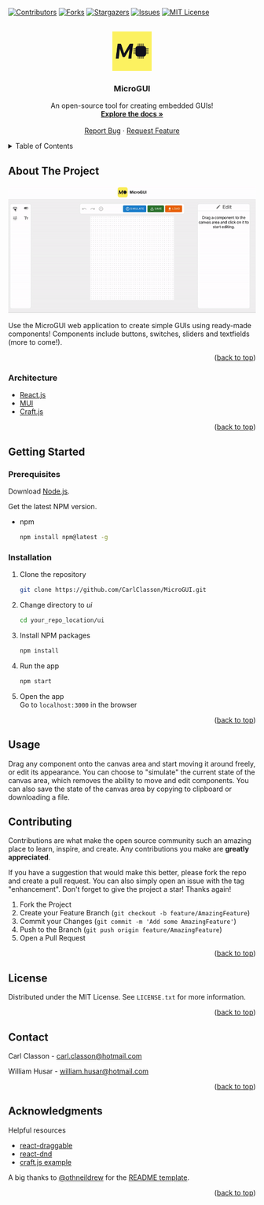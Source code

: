 <div id="top"></div>

[![Contributors][contributors-shield]][contributors-url]
[![Forks][forks-shield]][forks-url]
[![Stargazers][stars-shield]][stars-url]
[![Issues][issues-shield]][issues-url]
[![MIT License][license-shield]][license-url]

<!-- PROJECT LOGO -->
<br />
<div align="center">
  <a href="https://github.com/CarlClasson/MicroGUI">
    <img src="images/MicroGUI-1.png" alt="Logo" width="80" height="80">
  </a>

  <h3 align="center">MicroGUI</h3>

  <p align="center">
    An open-source tool for creating embedded GUIs!
    <br />
    <a href="https://github.com/CarlClasson/MicroGUI/wiki"><strong>Explore the docs »</strong></a>
    <br />
    <br />
    <a href="https://github.com/CarlClasson/MicroGUI/issues/new?labels=bug">Report Bug</a>
    ·
    <a href="https://github.com/CarlClasson/MicroGUI/issues/new?labels=enhancement">Request Feature</a>
  </p>
</div>

<!-- TABLE OF CONTENTS -->
<details>
  <summary>Table of Contents</summary>
  <ol>
    <li>
      <a href="#about-the-project">About The Project</a>
      <ul>
        <li><a href="#architecture">Built With</a></li>
      </ul>
    </li>
    <li>
      <a href="#getting-started">Getting Started</a>
      <ul>
        <li><a href="#prerequisites">Prerequisites</a></li>
        <li><a href="#installation">Installation</a></li>
      </ul>
    </li>
    <li><a href="#usage">Usage</a></li>
    <li><a href="#contributing">Contributing</a></li>
    <li><a href="#license">License</a></li>
    <li><a href="#contact">Contact</a></li>
    <li><a href="#acknowledgments">Acknowledgments</a></li>
  </ol>
</details>

<!-- ABOUT THE PROJECT -->
## About The Project
<div align='center'>
<a href="https://github.com/CarlClasson/MicroGUI">
  <img src="images/demo.gif" width="600">
</a>
</div>

Use the MicroGUI web application to create simple GUIs using ready-made components! Components include buttons, switches, sliders and textfields (more to come!).

<p align="right">(<a href="#top">back to top</a>)</p>

### Architecture

* [React.js](https://reactjs.org/)
* [MUI](https://mui.com)
* [Craft.js](https://github.com/prevwong/craft.js)

<p align="right">(<a href="#top">back to top</a>)</p>

<!-- GETTING STARTED -->
## Getting Started

### Prerequisites

Download [Node.js](https://nodejs.org/en/download/).

Get the latest NPM version.
* npm
  ```sh
  npm install npm@latest -g
  ```

### Installation

1. Clone the repository
   ```sh
   git clone https://github.com/CarlClasson/MicroGUI.git
   ```
2. Change directory to _ui_
   ```sh
   cd your_repo_location/ui
   ```
3. Install NPM packages
   ```sh
   npm install
   ```
4. Run the app
   ```sh
   npm start
   ```
5. Open the app\
   Go to ```localhost:3000``` in the browser

<p align="right">(<a href="#top">back to top</a>)</p>

<!-- USAGE -->
## Usage

Drag any component onto the canvas area and start moving it around freely, or edit its appearance. You can choose to "simulate" the current state of the canvas area, which removes the ability to move and edit components. You can also save the state of the canvas area by copying to clipboard or downloading a file.

<!-- CONTRIBUTING -->
## Contributing

Contributions are what make the open source community such an amazing place to learn, inspire, and create. Any contributions you make are **greatly appreciated**.

If you have a suggestion that would make this better, please fork the repo and create a pull request. You can also simply open an issue with the tag "enhancement".
Don't forget to give the project a star! Thanks again!

1. Fork the Project
2. Create your Feature Branch (`git checkout -b feature/AmazingFeature`)
3. Commit your Changes (`git commit -m 'Add some AmazingFeature'`)
4. Push to the Branch (`git push origin feature/AmazingFeature`)
5. Open a Pull Request

<p align="right">(<a href="#top">back to top</a>)</p>

<!-- LICENSE -->
## License

Distributed under the MIT License. See `LICENSE.txt` for more information.

<p align="right">(<a href="#top">back to top</a>)</p>

<!-- CONTACT -->
## Contact

Carl Classon - carl.classon@hotmail.com

William Husar - william.husar@hotmail.com

<p align="right">(<a href="#top">back to top</a>)</p>

<!-- ACKNOWLEDGMENTS -->
## Acknowledgments

Helpful resources

* [react-draggable](https://github.com/react-grid-layout/react-draggable)
* [react-dnd](https://github.com/react-dnd/react-dnd)
* [craft.js example](https://craft.js.org)

A big thanks to [@othneildrew](https://github.com/othneildrew) for the [README template](https://github.com/othneildrew/Best-README-Template).

<p align="right">(<a href="#top">back to top</a>)</p>

<!-- MARKDOWN LINKS & IMAGES -->
<!-- https://www.markdownguide.org/basic-syntax/#reference-style-links -->
[contributors-shield]: https://img.shields.io/github/contributors/CarlClasson/MicroGUI.svg?style=for-the-badge
[contributors-url]: https://github.com/CarlClasson/MicroGUI/graphs/contributors
[forks-shield]: https://img.shields.io/github/forks/CarlClasson/MicroGUI.svg?style=for-the-badge
[forks-url]: https://github.com/CarlClasson/MicroGUI/network/members
[stars-shield]: https://img.shields.io/github/stars/CarlClasson/MicroGUI.svg?style=for-the-badge
[stars-url]: https://github.com/CarlClasson/MicroGUI/stargazers
[issues-shield]: https://img.shields.io/github/issues/CarlClasson/MicroGUI.svg?style=for-the-badge
[issues-url]: https://github.com/CarlClasson/MicroGUI/issues
[license-shield]: https://img.shields.io/github/license/CarlClasson/MicroGUI.svg?style=for-the-badge
[license-url]: https://github.com/CarlClasson/MicroGUI/blob/main/LICENSE.md
[product-screenshot]: images/canvas.png
